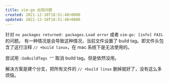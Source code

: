 ```yaml
---
title: vim-go 出现问题
created: 2021-12-10T18:51:48+0800
updated: 2021-12-10T18:51:48+0800
---
```



针对 `no packages returned: packages.Load error` 或者 `vim-go: [info] FAIL` 的问题。
有一种情况是会导致这种情况，当前文件设置了 build tag。即文件头包含了这行注释 `// +build linux`，在 mac 系统下是无法使用的。

尝试用 `:GoBuildTags ""` 取消 build tag。但是依然没用。

解决方案是建个分支，把所有文件的 `// +build linux` 删掉就好了，没有这么多烦恼。
